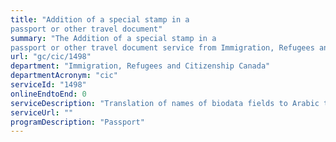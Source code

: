 ```yaml
---
title: "Addition of a special stamp in a  
passport or other travel document"
summary: "The Addition of a special stamp in a  
passport or other travel document service from Immigration, Refugees and Citizenship Canada is not available end-to-end online, according to the GC Service Inventory."
url: "gc/cic/1498"
department: "Immigration, Refugees and Citizenship Canada"
departmentAcronym: "cic"
serviceId: "1498"
onlineEndtoEnd: 0
serviceDescription: "Translation of names of biodata fields to Arabic to enable passport holder to travel to an Arabic speaking country."
serviceUrl: ""
programDescription: "Passport"
---
```

